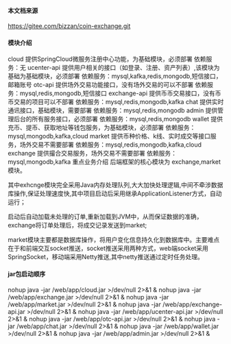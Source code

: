 
#### 本文档来源
https://gitee.com/bizzan/coin-exchange.git



#### 模块介绍
cloud
提供SpringCloud微服务注册中心功能，为基础模块，必须部署
依赖服务：无
ucenter-api
提供用户相关的接口（如登录、注册、资产列表）,该模块为基础为基础模块，必须部署
依赖服务：mysql,kafka,redis,mongodb,短信接口，邮箱账号
otc-api
提供场外交易功能接口，没有场外交易的可以不部署
依赖服务：mysql,redis,mongodb,短信接口
exchange-api
提供币币交易接口，没有币币交易的项目可以不部署
依赖服务：mysql,redis,mongodb,kafka
chat
提供实时通讯接口，基础模块，需要部署
依赖服务：mysql,redis,mongodb
admin
提供管理后台的所有服务接口，必须部署
依赖服务：mysql,redis,mongodb
wallet
提供充币、提币、获取地址等钱包服务，为基础模块，必须部署
依赖服务：mysql,mongodb,kafka,cloud
market
提供币种价格、k线、实时成交等接口服务，场外交易不需要部署
依赖服务：mysql,redis,mongodb,kafka,cloud
exchange
提供撮合交易服务，场外交易不需要部署
依赖服务：mysql,mongodb,kafka
重点业务介绍
后端框架的核心模块为 exchange,market模块。

其中exhcnge模块完全采用Java内存处理队列,大大加快处理逻辑,中间不牵涉数据库操作,保证处理速度快,其中项目启动后采用继承ApplicationListener方式，自动运行；

启动后自动加载未处理的订单,重新加载到JVM中，从而保证数据的准确，exchange将订单处理后，将成交记录发送到market;

market模块主要都是数据库操作，将用户变化信息持久化到数据库中。主要难点在于和前端交互socket推送，socket推送采用两种方式，web端socket采用SpringSocket，移动端采用Netty推送,其中netty推送通过定时任务处理。


#### jar包启动顺序
nohup  java  -jar  /web/app/cloud.jar  >/dev/null 2>&1 &
nohup  java  -jar  /web/app/exchange.jar  >/dev/null 2>&1 &
nohup  java  -jar  /web/app/market.jar  >/dev/null 2>&1 &
nohup  java  -jar  /web/app/exchange-api.jar  >/dev/null 2>&1 &
nohup  java  -jar  /web/app/ucenter-api.jar  >/dev/null 2>&1 &
nohup  java  -jar  /web/app/otc-api.jar  >/dev/null 2>&1 & 
nohup  java  -jar  /web/app/chat.jar  >/dev/null 2>&1 & 
nohup  java  -jar  /web/app/wallet.jar  >/dev/null 2>&1 & 
nohup  java  -jar  /web/app/admin.jar  >/dev/null 2>&1 &


